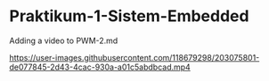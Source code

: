 # Praktikum-1-Sistem-Embedded
Adding a video to PWM-2.md


https://user-images.githubusercontent.com/118679298/203075801-de077845-2d43-4cac-930a-a01c5abdbcad.mp4

